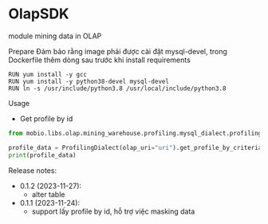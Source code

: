 OlapSDK
===============
module mining data in OLAP

Prepare
Đảm bảo rằng image phải được cài đặt mysql-devel, trong Dockerfile thêm dòng sau trước khi install requirements

```
RUN yum install -y gcc
RUN yum install -y python38-devel mysql-devel
RUN ln -s /usr/include/python3.8 /usr/local/include/python3.8
```

Usage

* Get profile by id
```python
from mobio.libs.olap.mining_warehouse.profiling.mysql_dialect.profiling_dialect import ProfilingDialect

profile_data = ProfilingDialect(olap_uri="uri").get_profile_by_criteria(merchant_id="merchant_id", profile_id="profile_id", lst_criteria=["cri_merchant_id", "cri_profile_id", "cri_name"])
print(profile_data)
```

Release notes:
* 0.1.2 (2023-11-27):
  * alter table
* 0.1.1 (2023-11-24):
  * support lấy profile by id, hỗ trợ việc masking data